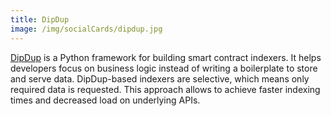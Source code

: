 ```yaml
---
title: DipDup
image: /img/socialCards/dipdup.jpg
---
```


[DipDup](https://dipdup.io/) is a Python framework for building smart contract indexers.
It helps developers focus on business logic instead of writing a boilerplate to store and serve data.
DipDup-based indexers are selective, which means only required data is requested. This approach allows to achieve faster indexing times and decreased load on underlying APIs.
